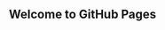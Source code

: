 ## Welcome to GitHub Pages
<!DOCTYPE html>
<html lang="en-us">
  <head>
    <meta charset="utf-8">
    <meta http-equiv="Content-Type" content="text/html; charset=utf-8">
    <title>Unity WebGL Player | Avoid The Asteroids</title>
  </head>
  <body style="text-align: center">
    <canvas id="unity-canvas" style="width: 1280px; height: 720px; background: #231F20"></canvas>
    <script src="Build/AvoidTheAsteroidV1.3.loader.js"></script>
    <script>
      createUnityInstance(document.querySelector("#unity-canvas"), {
        dataUrl: "Build/AvoidTheAsteroidV1.3.data",
        frameworkUrl: "Build/AvoidTheAsteroidV1.3.framework.js",
        codeUrl: "Build/AvoidTheAsteroidV1.3.wasm",
        streamingAssetsUrl: "StreamingAssets",
        companyName: "Beribus",
        productName: "Avoid The Asteroids",
        productVersion: "1.3",
      });
    </script>
  </body>
</html>
